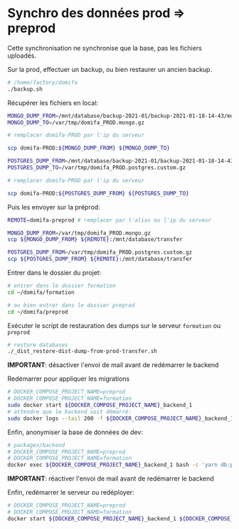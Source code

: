 # Synchro des données prod => preprod

Cette synchronisation ne synchronise que la base, pas les fichiers uploadés.

Sur la prod, effectuer un backup, ou bien restaurer un ancien backup.

```bash
# /home/factory/domifa
./backup.sh
```

Récupérer les fichiers en local:

```bash
MONGO_DUMP_FROM=/mnt/database/backup-2021-01/backup-2021-01-18-14-43/mongo_mongodump-2021-01-18-14-43.gzip
MONGO_DUMP_TO=/var/tmp/domifa_PROD.mongo.gz

# remplacer domifa-PROD par l'ip du serveur

scp domifa-PROD:${MONGO_DUMP_FROM} ${MONGO_DUMP_TO}

POSTGRES_DUMP_FROM=/mnt/database/backup-2021-01/backup-2021-01-18-14-43/postgres.pg_dump-2021-01-18-14-43.custom.gz
POSTGRES_DUMP_TO=/var/tmp/domifa_PROD.postgres.custom.gz

# remplacer domifa-PROD par l'ip du serveur

scp domifa-PROD:${POSTGRES_DUMP_FROM} ${POSTGRES_DUMP_TO}
```

Puis les envoyer sur la préprod:

```bash
REMOTE=domifa-preprod # remplacer par l'alias ou l'ip du serveur

MONGO_DUMP_FROM=/var/tmp/domifa_PROD.mongo.gz
scp ${MONGO_DUMP_FROM} ${REMOTE}:/mnt/database/transfer

POSTGRES_DUMP_FROM=/var/tmp/domifa_PROD.postgres.custom.gz
scp ${POSTGRES_DUMP_FROM} ${REMOTE}:/mnt/database/transfer
```

Entrer dans le dossier du projet:

```bash
# entrer dans le dossier formation
cd ~/domifa/formation

# ou bien entrer dans le dossier preprod
cd ~/domifa/preprod
```

Exécuter le script de restauration des dumps sur le serveur `formation` ou `preprod`

```bash
# restore databases
./_dist_restore-dist-dump-from-prod-transfer.sh
```

**IMPORTANT**: désactiver l'envoi de mail avant de redémarrer le backend

Redémarrer pour appliquer les migrations

```bash
# DOCKER_COMPOSE_PROJECT_NAME=preprod
# DOCKER_COMPOSE_PROJECT_NAME=formation
sudo docker start ${DOCKER_COMPOSE_PROJECT_NAME}_backend_1
# attendre que le backend soit démarré:
sudo docker logs --tail 200 -f ${DOCKER_COMPOSE_PROJECT_NAME}_backend_1
```

Enfin, anonymiser la base de données de dev:

```bash
# packages/backend
# DOCKER_COMPOSE_PROJECT_NAME=preprod
# DOCKER_COMPOSE_PROJECT_NAME=formation
docker exec ${DOCKER_COMPOSE_PROJECT_NAME}_backend_1 bash -c 'yarn db:prod:data-anonymize'
```

**IMPORTANT**: réactiver l'envoi de mail avant de redémarrer le backend

Enfin, redémarrer le serveur ou redéployer:

```bash
# DOCKER_COMPOSE_PROJECT_NAME=preprod
# DOCKER_COMPOSE_PROJECT_NAME=formation
docker start ${DOCKER_COMPOSE_PROJECT_NAME}_backend_1 ${DOCKER_COMPOSE_PROJECT_NAME}_frontend_1
```
